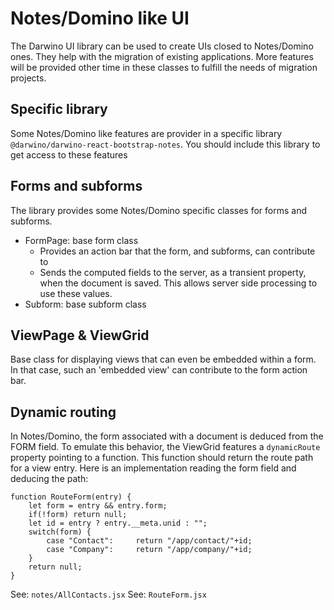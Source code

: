 # Notes/Domino like UI

The Darwino UI library can be used to create UIs closed to Notes/Domino ones. They help with the migration of existing applications.
More features will be provided other time in these classes to fulfill the needs of migration projects.

## Specific library
Some Notes/Domino like features are provider in a specific library `@darwino/darwino-react-bootstrap-notes`. You should include this library to get access to these features

## Forms and subforms
The library provides some Notes/Domino specific classes for forms and subforms.
- FormPage: base form class
    - Provides an action bar that the form, and subforms, can contribute to
    - Sends the computed fields to the server, as a transient property, when the document is saved. This allows server side processing to use these values.
- Subform: base subform class

## ViewPage & ViewGrid
Base class for displaying views that can even be embedded within a form. In that case, such an 'embedded view' can contribute to the form action bar.

## Dynamic routing
In Notes/Domino, the form associated with a document is deduced from the FORM field. To emulate this behavior, the ViewGrid features a `dynamicRoute` property pointing to a function. This function should return the route path for a view entry. Here is an implementation reading the form field and deducing the path:

    function RouteForm(entry) {
        let form = entry && entry.form;
        if(!form) return null;
        let id = entry ? entry.__meta.unid : "";
        switch(form) {
            case "Contact":     return "/app/contact/"+id;
            case "Company":     return "/app/company/"+id;
        }
        return null;
    }

See: `notes/AllContacts.jsx`
See: `RouteForm.jsx`
